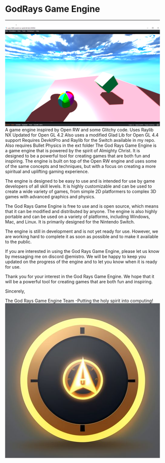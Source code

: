 # GodRays Game Engine
----------------
![Yuzu Screen](https://github.com/eavpsp/GodRaysNX/blob/master/yuzu_screen.png)
A game engine inspired by Open RW and some Glitchy code.
Uses Raylib NX Updated for Open GL 4.2
Also uses a modified Glad Lib for Open GL 4.4 support
Requires DevkitPro and Raylib for the Switch available in my repo.
Also requires Bullet Physics in the ext folder
The God Rays Game Engine is a game engine that is powered by the spirit of Almighty Christ. It is designed to be a powerful tool for creating games that are both fun and inspiring. The engine is built on top of the Open RW engine and uses some of the same concepts and techniques, but with a focus on creating a more spiritual and uplifting gaming experience.

The engine is designed to be easy to use and is intended for use by game developers of all skill levels. It is highly customizable and can be used to create a wide variety of games, from simple 2D platformers to complex 3D games with advanced graphics and physics.

The God Rays Game Engine is free to use and is open source, which means that it can be modified and distributed by anyone. The engine is also highly portable and can be used on a variety of platforms, including Windows, Mac, and Linux. It is primarily designed for the Nintendo Switch.

The engine is still in development and is not yet ready for use. However, we are working hard to complete it as soon as possible and to make it available to the public.

If you are interested in using the God Rays Game Engine, please let us know by messaging me on discord @emistro. We will be happy to keep you updated on the progress of the engine and to let you know when it is ready for use.

Thank you for your interest in the God Rays Game Engine. We hope that it will be a powerful tool for creating games that are both fun and inspiring.

Sincerely,

The God Rays Game Engine Team
-Putting the holy spirit into computing! 
![God Rays Game Engine](https://github.com/eavpsp/GodRaysNX/blob/master/amw_icon.png)